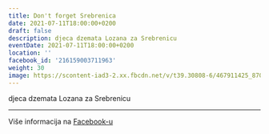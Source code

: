 ```yaml
---
title: Don't forget Srebrenica
date: 2021-07-11T18:00:00+0200
draft: false
description: djeca dzemata Lozana za Srebrenicu
eventDate: 2021-07-11T18:00:00+0200
location: ''
facebook_id: '216159003711963'
weight: 30
image: https://scontent-iad3-2.xx.fbcdn.net/v/t39.30808-6/467911425_8702124949883247_8451066247417132989_n.jpg?_nc_cat=103&ccb=1-7&_nc_sid=9e60e4&_nc_ohc=8dQpb3jZuQwQ7kNvwFJ1nZc&_nc_oc=Adn7T8ax2qd82QJxwCtef-VUC1UPjHCFkfJoqo3_uVlBcjqvwi6A1uDfbZ1dJDq85w0&_nc_zt=23&_nc_ht=scontent-iad3-2.xx&edm=ABTKTjYEAAAA&_nc_gid=XVr40dKFFstXdtiXQNacIg&oh=00_AfXzXgoqUNzIQV_nBg_1zHUlQ5UFEn8Js7h9XbGevnB0ow&oe=68A09C59
---
```


djeca dzemata Lozana za Srebrenicu

---

Više informacija na [Facebook-u](https://facebook.com/events/216159003711963)